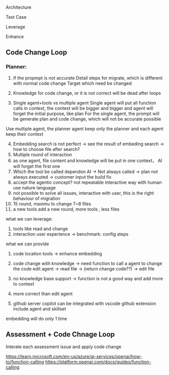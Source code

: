 
Architecture

Test Case

Leverage

Enhance
## Code Change Loop
### Planner:
1) If the propmpt is not accurate
    Detail steps for migrate, which is different with normal code change
    Target
    which need be changed
2) Knowledge for code change, or it is not correct will be dead after loops

3) Single agent+tools vs multiple agent 
Single agent will put all function calls in context, the context will be bigger and bigger and agent will forget the initial purpose, like plan
For the single agent, the prompt will be generate plan and code change, which will not be accurate possible

Use multiple agent, the planner agent keep only the planner and each agent keep their context

4) Embedding search is not perfect
    -> see the result of embeding search
    -> how to choose file after search?  
5) Multiple round of interaction
6) as one agent, file content and knowledge will be put in one context， AI will forget the first one 
7) Which the tool be called dependon AI -> Not always called -> plan not always executed -> customer input the build fix
8) accept the agentic concept?
    not repeatable 
    interactive way with human 
    use nature language
9) not possible to solve all issues, interactive with user, this is the right behaviour of migration
10) 15 round, maximu to change 7~8 files
11) a new tools add a new round, more tools , less files



what we can leverage:
1) tools like read and change
2) interaction user experience -> benchmark: config steps

what we can provide
1) code location tools -> enhance embedding
2) code change with knowledge -> need function to call a agent to change the code 
edit agent -> read file -> (return change code??) -> edit file
3) no knowledge base support -> function is not a good way and add more to context


1) more correct than edit agent
2) github server copilot can be integrated with vscode
github extension include agent and skillset

embedding will do only 1 time

## Assessment + Code Chnage Loop
Interate each assessment issue and apply code change


https://learn.microsoft.com/en-us/azure/ai-services/openai/how-to/function-calling
https://platform.openai.com/docs/guides/function-calling